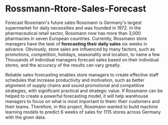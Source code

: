 # Rossmann-Rtore-Sales-Forecast
Forecast Rossmann's future sales   Rossmann is Germany's largest supermarket for daily necessities and was founded in 1972. In the pharmaceutical retail sector, Rossmann now has more than 3,000 pharmacies in seven European countries. Currently, Rossmann store managers have the task of **forecasting their daily sales** six weeks in advance. Obviously, store sales are influenced by many factors, such as promotions, competition, holidays, seasonality and location, to name a few. Thousands of individual managers forecast sales based on their individual stores, and the accuracy of the results can vary greatly.  

Reliable sales forecasting enables store managers to create effective staff schedules that increase productivity and motivation, such as better alignment of supply chains and sound promotional and competitive strategies, with significant practical and strategic value. If Rossmann can be helped to create a powerful forecasting model, it will help warehouse managers to focus on what is most important to them: their customers and their teams. Therefore, in this project, Rossmann wanted to build machine learning models to predict 6 weeks of sales for 1115 stores across Germany with the given data.
